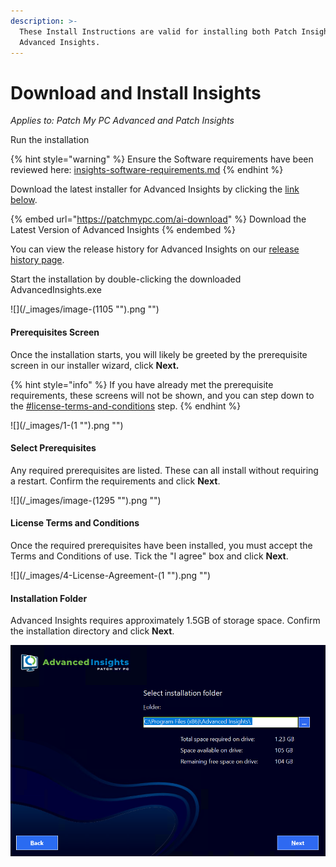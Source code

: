 ```yaml
---
description: >-
  These Install Instructions are valid for installing both Patch Insights and
  Advanced Insights.
---
```


# Download and Install Insights

_Applies to: Patch My PC Advanced and Patch Insights_

Run the installation

{% hint style="warning" %}
Ensure the Software requirements have been reviewed here: [insights-software-requirements.md](../advanced-and-patch-insights-requirements-and-prerequisites/insights-software-requirements.md "mention")
{% endhint %}

Download the latest installer for Advanced Insights by clicking the [link below](https://api.patchmypc.com/downloads/exe/AdvancedInsights.exe).

{% embed url="https://patchmypc.com/ai-download" %}
Download the Latest Version of Advanced Insights
{% endembed %}

You can view the release history for Advanced Insights on our [release history page](https://docs.patchmypc.com/release-history/advanced-insights-releases).

Start the installation by double-clicking the downloaded AdvancedInsights.exe

!\[]\(/\_images/image-(1105 "").png "")

#### Prerequisites Screen

Once the installation starts, you will likely be greeted by the prerequisite screen in our installer wizard, click **Next.**

{% hint style="info" %}
If you have already met the prerequisite requirements, these screens will not be shown, and you can step down to the [#license-terms-and-conditions](./#license-terms-and-conditions "mention") step.
{% endhint %}

!\[]\(/\_images/1-(1 "").png "")

#### Select Prerequisites

Any required prerequisites are listed. These can all install without requiring a restart. Confirm the requirements and click **Next**.

!\[]\(/\_images/image-(1295 "").png "")

#### License Terms and Conditions

Once the required prerequisites have been installed, you must accept the Terms and Conditions of use. Tick the "I agree" box and click **Next**.

!\[]\(/\_images/4-License-Agreement-(1 "").png "")

#### Installation Folder

Advanced Insights requires approximately 1.5GB of storage space. Confirm the installation directory and click **Next**.

![](../../.gitbook/assets/5-Folder.png)
